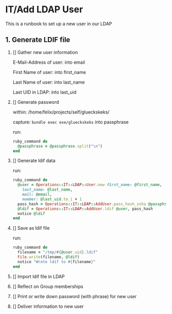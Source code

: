 # IT/Add LDAP User

This is a runbook to set up a new user in our LDAP

## 1. Generate LDIF file

1. [] Gather new user information

   E-Mail-Address of user: into email

   First Name of user: into first_name

   Last Name of user: into last_name

   Last UID in LDAP: into last_uid

2. [] Generate password

   within: /home/felix/projects/self/glueckskeks/

   capture: `bundle exec exe/glueckskeks` into passphrase

   run:
   ```ruby
   ruby_command do
     @passphrase = @passphrase.split("\n")
   end
   ```

3. [] Generate ldif data

   run:
   ```ruby
   ruby_command do
     @user = Operations::IT::LDAP::User.new first_name: @first_name,
       last_name: @last_name,
       mail: @email,
       number: @last_uid.to_i + 1
     pass_hash = Operations::IT::LDAP::AddUser.pass_hash_ssha @passphrase[1]
     @ldif = Operations::IT::LDAP::AddUser.ldif @user, pass_hash
     notice @ldif
   end
   ```

4. [] Save as ldif file

   run:
   ```ruby
   ruby_command do
     filename = "/tmp/#{@user.uid}.ldif"
     File.write(filename, @ldif)
     notice "Wrote ldif to #{filename}"
   end
   ```

5. [] Import ldif file in LDAP

6. [] Reflect on Group memberships

7. [] Print or write down password (with phrase) for new user

8. [] Deliver information to new user

